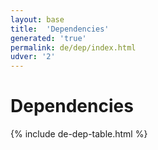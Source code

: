 ```yaml
---
layout: base
title:  'Dependencies'
generated: 'true'
permalink: de/dep/index.html
udver: '2'
---
```


# Dependencies

{% include de-dep-table.html %}
